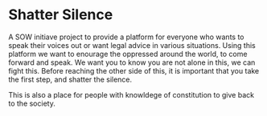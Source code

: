 # Shatter Silence

A SOW initiave project to provide a platform for everyone who wants to speak their voices out or want legal advice in various situations. Using this platform we want to enourage the oppressed around the world, to come forward and speak. We want you to know you are not alone in this, we can fight this. Before reaching the other side of this, it is important that you take the first step, and shatter the silence.

This is also a place for people with knowldege of constitution to give back to the society.